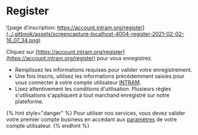 # Register

![page d&apos;inscription: https://account.intram.org/register](../.gitbook/assets/screencapture-localhost-4004-register-2021-02-02-16_07_34.png)

Cliquez sur [https://account.intram.org/register](https://account.intram.org/register) pour vous enregistrez.

* Remplissez les informations requises pour valider votre enregistrement.
* Une fois inscris, utilisez les informations précédemment saisies pour vous connecter à votre compte utilisateur [INTRAM](https://intram.org).
* Lisez attentivement les conditions d'utilisation. Plusieurs règles s'utilisations s'appliquent à tout marchand enregistré sur notre plateforme. 

{% hint style="danger" %}
Pour utiliser nos services, vous devez valider votre premier compte business en accédant aux [paramètres](https://account.intram.org/settings) de votre compte utilisateur. 
{% endhint %}

